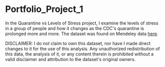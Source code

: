 # Portfolio_Project_1
In the Quarantine vs Levels of Stress project, I examine the levels of stress in a group of people and how it changes as the CDC's quarantine is prolonged more and more. The dataset was found on Mendeley data [here](https://data.mendeley.com/datasets/pxjmjyfdh2/2). 

DISCLAIMER: I do not claim to own this dataset, nor have I made direct changes to it for the use of this analysis. Any unauthorized redistribution of this data, the analysis of it, or any content therein is prohibited without a valid disclaimer and attribution to the dataset's original owners.

